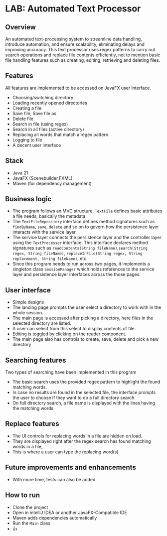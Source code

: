 # LAB: Automated Text Processor

## Overview

An automated text-processing system to streamline data handling, introduce automation, and ensure scalability,
eliminating delays and improving accuracy.
This text processor uses regex patterns to carry out search operations and replace file contents efficiently, not to
mention basic file handling features such as creating, editing, retrieving and deleting files.

## Features

All features are implemented to be accessed on JavaFX user interface.

- Choosing/switching directory
- Loading recently opened directories
- Creating a file
- Save file, Save file as
- Delete file
- Search in file (using regex)
- Search in all files (active directory)
- Replacing all words that match a regex pattern
- Logging to file
- A decent user interface

## Stack

- Java 21
- JavaFX (Scenebuilder,FXML)
- Maven (for dependency management)

## Business logic

- The program follows an MVC structure, `TextFile` defines basic attributes a file needs, basically the metadata.
- The `TextFileRepository` interface defines method signatures such as `findByName`, `save`, `delete` and so on to
  govern how the persistence layer interacts with the service layer.
- The service layer connects the persistence layer and the controller layer using the `TextProcessor` interface. This
  interface declares method signatures such as `readContents(String fileName)`,`search(String regex, String fileName)`,
  `replaceInFile(String regex, String replacement, String fileName)`, etc.
- Since this program needs to run across two pages, it implements a singleton class `SessionManager` which holds
  references to the service layer and persistence layer interfaces across the those pages.

## User interface

- Simple designs
- The landing page prompts the user select a directory to work with in the whole session.
- The main page is accessed after picking a directory, here files in the selected directory are listed.
- A user can select from this select to display contents of file.
- Editing is toggled by clicking on the reader component.
- The main page also has controls to create, save, delete and pick a new directory

## Searching features

Two types of searching have been implemented in this program

- The basic search uses the provided regex pattern to highlight the found matching words.
- In case no results are found in the selected file, the interface prompts the user to choose if they want to do a full
  directory search.
- On full directory search, a file name is displayed with the lines having the matching words

## Replace features

- The UI controls for replacing words in a file are hidden on load.
- They are displayed right after the regex search has found matching words in a file,
- This is where a user can type the replacing word(s).

## Future improvements and enhancements

- With more time, tests can also be added.

## How to run

- Clone the project
- Open in intelliJ IDEA or another JavaFX-Compatible IDE
- Maven adds dependencies automatically
- Run the `Main` class
- 👍